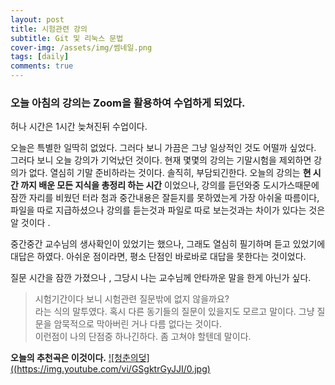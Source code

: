 ```yaml
---
layout: post
title: 시험관련 강의
subtitle: Git 및 리눅스 문법 
cover-img: /assets/img/썸네일.png
tags: [daily]
comments: true
---
```


### 오늘 아침의 강의는 Zoom을 활용하여 수업하게 되었다.  
허나 시간은 1시간 늦쳐진뒤 수업이다.  

오늘은 특별한 일딱히 없었다. 그러다 보니 가끔은 그냥 일상적인 것도 어떨까 싶었다.  
그러다 보니 오늘 강의가 기억났던 것이다. 현재 몇몇의 강의는 기말시험을 제외하면 강의가 없다. 열심히 기말 준비하라는 것이다.
솔직히, 부담되긴한다. 
오늘의 강의는 **현 시간 까지 배운 모든 지식을 총정리 하는 시간** 이었으나, 강의를 듣던와중 도시가스때문에 잠깐 
자리를 비웠던 터라 첨과 중간내용은 잘듣지를 못하였는게 가장 아쉬울 따름이다, 파일을 따로 지급하셨으나 강의를 듣는것과 
파일로 따로 보는것과는 차이가 있다는 것은 알 것이다 .

중간중간 교수님의 생사확인이 있었기는 했으나, 그래도 열심히 필기하며 듣고 있었기에 대답은 하였다. 아쉬운 점이라면,
평소 단점인 바로바로 대답을 못한다는 것이었다.  

질문 시간을 잠깐 가졌으나 , 그당시 나는 교수님께 안타까운 말을 한게 아닌가 싶다.  
>시험기간이다 보니 시험관련 질문밖에 없지 않을까요?  
라는 식의 말투였다. 혹시 다른 동기들의 질문이 있을지도 모르고 말이다. 그냥 질문을 암묵적으로 막아버린 거나 다름 없다는 것이다.  
이런점이 나의 단점중 하나긴하다. 좀 고쳐야 할텐데 말이다.

**오늘의 추천곡은 이것이다.**
[![청춘의덪]((https://img.youtube.com/vi/GSgktrGyJJI/0.jpg)](https://www.youtube.com/watch?v=GSgktrGyJJI)
